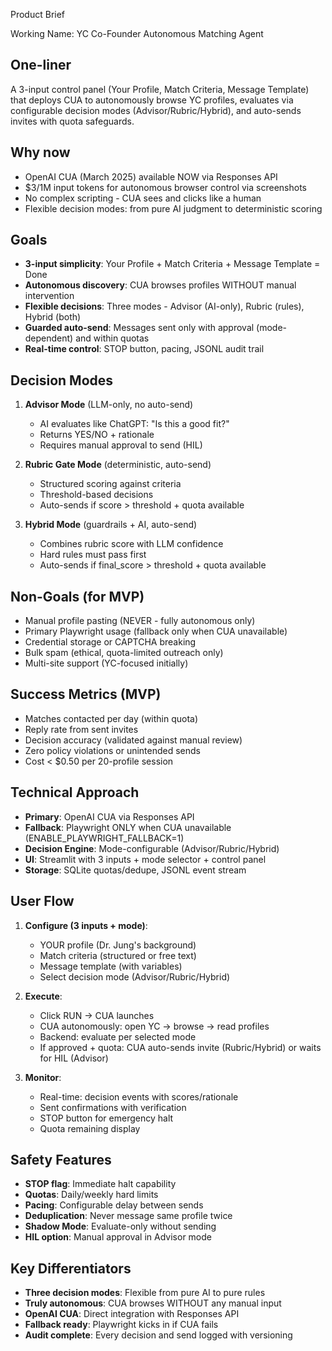 Product Brief

Working Name: YC Co-Founder Autonomous Matching Agent

## One-liner
A 3-input control panel (Your Profile, Match Criteria, Message Template) that deploys CUA to autonomously browse YC profiles, evaluates via configurable decision modes (Advisor/Rubric/Hybrid), and auto-sends invites with quota safeguards.

## Why now
- OpenAI CUA (March 2025) available NOW via Responses API
- $3/1M input tokens for autonomous browser control via screenshots
- No complex scripting - CUA sees and clicks like a human
- Flexible decision modes: from pure AI judgment to deterministic scoring

## Goals
- **3-input simplicity**: Your Profile + Match Criteria + Message Template = Done
- **Autonomous discovery**: CUA browses profiles WITHOUT manual intervention
- **Flexible decisions**: Three modes - Advisor (AI-only), Rubric (rules), Hybrid (both)
- **Guarded auto-send**: Messages sent only with approval (mode-dependent) and within quotas
- **Real-time control**: STOP button, pacing, JSONL audit trail

## Decision Modes
1. **Advisor Mode** (LLM-only, no auto-send)
   - AI evaluates like ChatGPT: "Is this a good fit?"
   - Returns YES/NO + rationale
   - Requires manual approval to send (HIL)

2. **Rubric Gate Mode** (deterministic, auto-send)
   - Structured scoring against criteria
   - Threshold-based decisions
   - Auto-sends if score > threshold + quota available

3. **Hybrid Mode** (guardrails + AI, auto-send)
   - Combines rubric score with LLM confidence
   - Hard rules must pass first
   - Auto-sends if final_score > threshold + quota available

## Non-Goals (for MVP)
- Manual profile pasting (NEVER - fully autonomous only)
- Primary Playwright usage (fallback only when CUA unavailable)
- Credential storage or CAPTCHA breaking
- Bulk spam (ethical, quota-limited outreach only)
- Multi-site support (YC-focused initially)

## Success Metrics (MVP)
- Matches contacted per day (within quota)
- Reply rate from sent invites
- Decision accuracy (validated against manual review)
- Zero policy violations or unintended sends
- Cost < $0.50 per 20-profile session

## Technical Approach
- **Primary**: OpenAI CUA via Responses API
- **Fallback**: Playwright ONLY when CUA unavailable (ENABLE_PLAYWRIGHT_FALLBACK=1)
- **Decision Engine**: Mode-configurable (Advisor/Rubric/Hybrid)
- **UI**: Streamlit with 3 inputs + mode selector + control panel
- **Storage**: SQLite quotas/dedupe, JSONL event stream

## User Flow
1. **Configure (3 inputs + mode)**:
   - YOUR profile (Dr. Jung's background)
   - Match criteria (structured or free text)
   - Message template (with variables)
   - Select decision mode (Advisor/Rubric/Hybrid)

2. **Execute**:
   - Click RUN → CUA launches
   - CUA autonomously: open YC → browse → read profiles
   - Backend: evaluate per selected mode
   - If approved + quota: CUA auto-sends invite (Rubric/Hybrid) or waits for HIL (Advisor)

3. **Monitor**:
   - Real-time: decision events with scores/rationale
   - Sent confirmations with verification
   - STOP button for emergency halt
   - Quota remaining display

## Safety Features
- **STOP flag**: Immediate halt capability
- **Quotas**: Daily/weekly hard limits
- **Pacing**: Configurable delay between sends
- **Deduplication**: Never message same profile twice
- **Shadow Mode**: Evaluate-only without sending
- **HIL option**: Manual approval in Advisor mode

## Key Differentiators
- **Three decision modes**: Flexible from pure AI to pure rules
- **Truly autonomous**: CUA browses WITHOUT any manual input
- **OpenAI CUA**: Direct integration with Responses API
- **Fallback ready**: Playwright kicks in if CUA fails
- **Audit complete**: Every decision and send logged with versioning